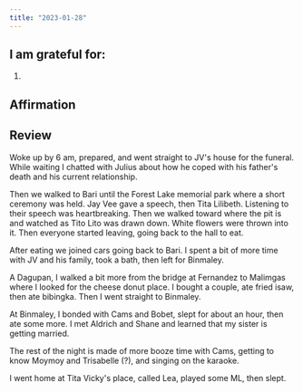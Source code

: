 ```yaml
---
title: "2023-01-28"
---
```

## I am grateful for:
1. 

## Affirmation

## Review

Woke up by 6 am, prepared, and went straight to JV's house for the funeral. While waiting I chatted with Julius about how he coped with his father's death and his current relationship.

Then we walked to Bari until the Forest Lake memorial park where a short ceremony was held. Jay Vee gave a speech, then Tita Lilibeth. Listening to their speech was heartbreaking. Then we walked toward where the pit is and watched as Tito Lito was drawn down. White flowers were thrown into it. Then everyone started leaving, going back to the hall to eat.

After eating we joined cars going back to Bari. I spent a bit of more time with JV and his family, took a bath, then left for Binmaley.

A Dagupan, I walked a bit more from the bridge at Fernandez to Malimgas where I looked for the cheese donut place. I bought a couple, ate fried isaw, then ate bibingka. Then I went straight to Binmaley.

At Binmaley, I bonded with Cams and Bobet, slept for about an hour, then ate some more. I met Aldrich and Shane and learned that my sister is getting married.

The rest of the night is made of more booze time with Cams, getting to know Moymoy and Trisabelle (?), and singing on the karaoke.

I went home at Tita Vicky's place, called Lea, played some ML, then slept.
